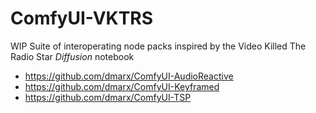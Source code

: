 # ComfyUI-VKTRS
WIP Suite of interoperating node packs inspired by the Video Killed The Radio Star *Diffusion* notebook

* https://github.com/dmarx/ComfyUI-AudioReactive
* https://github.com/dmarx/ComfyUI-Keyframed
* https://github.com/dmarx/ComfyUI-TSP
